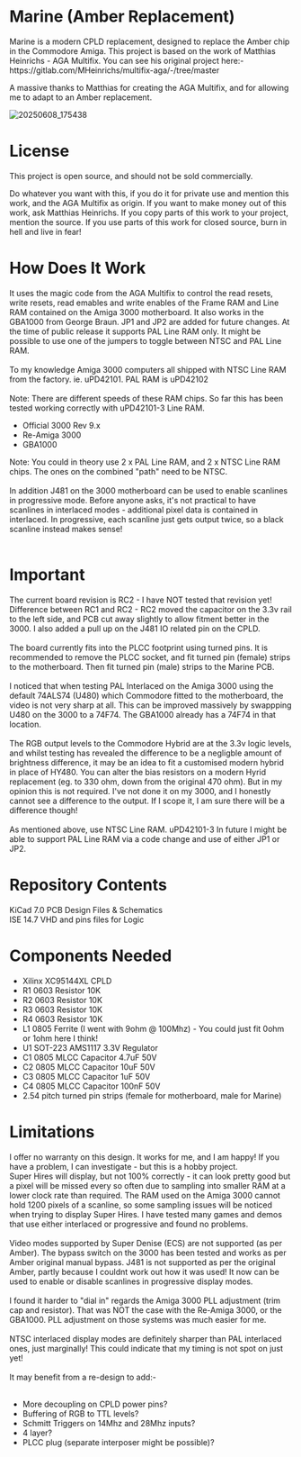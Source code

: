 <h1>Marine (Amber Replacement)</h1>
Marine is a modern CPLD replacement, designed to replace the Amber chip in the Commodore Amiga.
This project is based on the work of Matthias Heinrichs - AGA Multifix.
You can see his original project here:- https://gitlab.com/MHeinrichs/multifix-aga/-/tree/master

A massive thanks to Matthias for creating the AGA Multifix, and for allowing me to adapt to an Amber replacement.

![20250608_175438](https://github.com/user-attachments/assets/77b75f60-ae52-479e-ad04-98aac9ea0a00)

<h1>License</h1>
This project is open source, and should not be sold commercially.

Do whatever you want with this, if you do it for private use and mention this work, and the AGA Multifix as origin.
If you want to make money out of this work, ask Matthias Heinrichs.
If you copy parts of this work to your project, mention the source.
If you use parts of this work for closed source, burn in hell and live in fear!

<h1>How Does It Work</h1>
It uses the magic code from the AGA Multifix to control the read resets, write resets, read emables and write enables of the Frame RAM and Line RAM contained on the Amiga 3000 motherboard.  It also works in the GBA1000 from George Braun.
JP1 and JP2 are added for future changes.   At the time of public release it supports PAL Line RAM only.  It might be possible to use one of the jumpers to toggle between NTSC and PAL Line RAM.<br><br>   To my knowledge Amiga 3000 computers all shipped with NTSC Line RAM from the factory.  ie. uPD42101.   PAL RAM is uPD42102<br><br>
Note: There are different speeds of these RAM chips.  So far this has been tested working correctly with uPD42101-3 Line RAM.<br>
<ul>
<li>Official 3000 Rev 9.x</li>
<li>Re-Amiga 3000</li>
<li>GBA1000</li>
</ul>
Note: You could in theory use 2 x PAL Line RAM, and 2 x NTSC Line RAM chips.  The ones on the combined "path" need to be NTSC.<br><br>
In addition J481 on the 3000 motherboard can be used to enable scanlines in progressive mode.  Before anyone asks, it's not practical to have scanlines in interlaced modes - additional pixel data is contained in interlaced.  In progressive, each scanline just gets output twice, so a black scanline instead makes sense!<br><br>
<h1>Important</h1>
The current board revision is RC2 - I have NOT tested that revision yet!  Difference between RC1 and RC2 - RC2 moved the capacitor on the 3.3v rail to the left side, and PCB cut away slightly to allow fitment better in the 3000.  I also added a pull up on the J481 IO related pin on the CPLD.<br><br>
The board currently fits into the PLCC footprint using turned pins.   It is recommended to remove the PLCC socket, and fit turned pin (female) strips to the motherboard.  Then fit turned pin (male) strips to the Marine PCB.<br><br>
I noticed that when testing PAL Interlaced on the Amiga 3000 using the default 74ALS74 (U480) which Commodore fitted to the motherboard, the video is not very sharp at all.  This can be improved massively by swappping U480 on the 3000 to a 74F74.  The GBA1000 already has a 74F74 in that location.
<br><br>
The RGB output levels to the Commodore Hybrid are at the 3.3v logic levels, and whilst testing has revealed the difference to be a negligble amount of brightness difference, it may be an idea to fit a customised modern hybrid in place of HY480.
You can alter the bias resistors on a modern Hyrid replacement (eg. to 330 ohm, down from the original 470 ohm).  But in my opinion this is not required.  I've not done it on my 3000, and I honestly cannot see a difference to the output.  If I scope it, I am sure there will be a difference though!<br><br>
As mentioned above, use NTSC Line RAM. uPD42101-3
In future I might be able to support PAL Line RAM via a code change and use of either JP1 or JP2.

<h1>Repository Contents</h1>
KiCad 7.0 PCB Design Files & Schematics
<br>
ISE 14.7 VHD and pins files for Logic

<h1>Components Needed</h1>
<ul>
<li>Xilinx XC95144XL CPLD</li>
<li>R1  0603 Resistor 10K</li>
<li>R2  0603 Resistor 10K</li>
<li>R3  0603 Resistor 10K</li>
<li>R4  0603 Resistor 10K</li>
<li>L1  0805 Ferrite (I went with 9ohm @ 100Mhz) - You could just fit 0ohm or 1ohm here I think!</li>
<li>U1  SOT-223 AMS1117 3.3V Regulator</li>
<li>C1  0805 MLCC Capacitor 4.7uF 50V</li>
<li>C2  0805 MLCC Capacitor 10uF  50V</li>
<li>C3  0805 MLCC Capacitor 1uF   50V</li>
<li>C4  0805 MLCC Capacitor 100nF 50V</li>
<li>2.54 pitch turned pin strips (female for motherboard, male for Marine)</li>
</ul>

<h1>Limitations</h1>
I offer no warranty on this design.  It works for me, and I am happy!
If you have a problem, I can investigate - but this is a hobby project.<br>
Super Hires will display, but not 100% correctly - it can look pretty good but a pixel will be missed every so often due to sampling into smaller RAM at a lower clock rate than required.  The RAM used on the Amiga 3000 cannot hold 1200 pixels of a scanline, so some sampling issues will be noticed when trying to display Super Hires.
I have tested many games and demos that use either interlaced or progressive and found no problems.<br><br>
Video modes supported by Super Denise (ECS) are not supported (as per Amber).
The bypass switch on the 3000 has been tested and works as per Amber original manual bypass.
J481 is not supported as per the original Amber, partly because I couldnt work out how it was used!  It now can be used to enable or disable scanlines in progressive display modes.<br><br>
I found it harder to "dial in" regards the Amiga 3000 PLL adjustment (trim cap and resistor).  That was NOT the case with the Re-Amiga 3000, or the GBA1000.  PLL adjustment on those systems was much easier for me. <br><br>
NTSC interlaced display modes are definitely sharper than PAL interlaced ones, just marginally!  This could indicate that my timing is not spot on just yet!<br><br>
It may benefit from a re-design to add:-<br>
<br>
<ul>
<li>More decoupling on CPLD power pins?</li>
<li>Buffering of RGB to TTL levels?</li>
<li>Schmitt Triggers on 14Mhz and 28Mhz inputs?</li>
<li>4 layer?</li>
<li>PLCC plug (separate interposer might be possible)?</li>
</ul>

